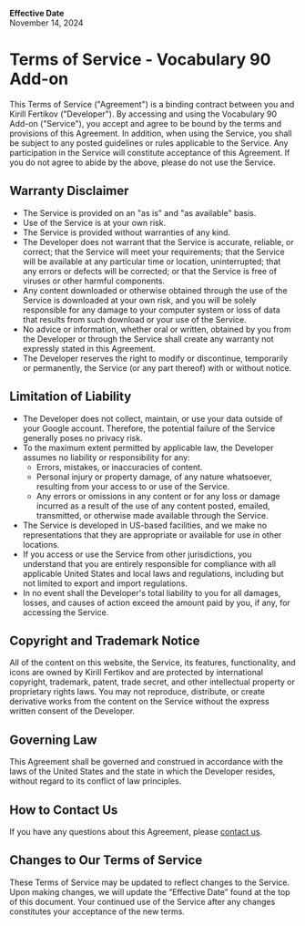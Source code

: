 **Effective Date**  
November 14, 2024

# Terms of Service - Vocabulary 90 Add-on
This Terms of Service ("Agreement") is a binding contract between you and Kirill Fertikov ("Developer"). By accessing and using the Vocabulary 90 Add-on ("Service"), you accept and agree to be bound by the terms and provisions of this Agreement. In addition, when using the Service, you shall be subject to any posted guidelines or rules applicable to the Service. Any participation in the Service will constitute acceptance of this Agreement. If you do not agree to abide by the above, please do not use the Service.

## Warranty Disclaimer
- The Service is provided on an "as is" and "as available" basis.
- Use of the Service is at your own risk.
- The Service is provided without warranties of any kind.
- The Developer does not warrant that the Service is accurate, reliable, or correct; that the Service will meet your requirements; that the Service will be available at any particular time or location, uninterrupted; that any errors or defects will be corrected; or that the Service is free of viruses or other harmful components.
- Any content downloaded or otherwise obtained through the use of the Service is downloaded at your own risk, and you will be solely responsible for any damage to your computer system or loss of data that results from such download or your use of the Service.
- No advice or information, whether oral or written, obtained by you from the Developer or through the Service shall create any warranty not expressly stated in this Agreement.
- The Developer reserves the right to modify or discontinue, temporarily or permanently, the Service (or any part thereof) with or without notice.

## Limitation of Liability
- The Developer does not collect, maintain, or use your data outside of your Google account. Therefore, the potential failure of the Service generally poses no privacy risk.
- To the maximum extent permitted by applicable law, the Developer assumes no liability or responsibility for any:
  - Errors, mistakes, or inaccuracies of content.
  - Personal injury or property damage, of any nature whatsoever, resulting from your access to or use of the Service.
  - Any errors or omissions in any content or for any loss or damage incurred as a result of the use of any content posted, emailed, transmitted, or otherwise made available through the Service.
- The Service is developed in US-based facilities, and we make no representations that they are appropriate or available for use in other locations.
- If you access or use the Service from other jurisdictions, you understand that you are entirely responsible for compliance with all applicable United States and local laws and regulations, including but not limited to export and import regulations.
- In no event shall the Developer's total liability to you for all damages, losses, and causes of action exceed the amount paid by you, if any, for accessing the Service.

## Copyright and Trademark Notice
All of the content on this website, the Service, its features, functionality, and icons are owned by Kirill Fertikov and are protected by international copyright, trademark, patent, trade secret, and other intellectual property or proprietary rights laws. You may not reproduce, distribute, or create derivative works from the content on the Service without the express written consent of the Developer.

## Governing Law
This Agreement shall be governed and construed in accordance with the laws of the United States and the state in which the Developer resides, without regard to its conflict of law principles.

## How to Contact Us
If you have any questions about this Agreement, please [contact us](https://github.com/fertkir).

## Changes to Our Terms of Service
These Terms of Service may be updated to reflect changes to the Service. Upon making changes, we will update the “Effective Date” found at the top of this document. Your continued use of the Service after any changes constitutes your acceptance of the new terms.
